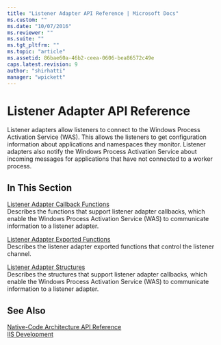 ```yaml
---
title: "Listener Adapter API Reference | Microsoft Docs"
ms.custom: ""
ms.date: "10/07/2016"
ms.reviewer: ""
ms.suite: ""
ms.tgt_pltfrm: ""
ms.topic: "article"
ms.assetid: 86bae60a-46b2-ceea-0606-bea86572c49e
caps.latest.revision: 9
author: "shirhatti"
manager: "wpickett"
---
```

# Listener Adapter API Reference
Listener adapters allow listeners to connect to the Windows Process Activation Service (WAS). This allows the listeners to get configuration information about applications and namespaces they monitor. Listener adapters also notify the Windows Process Activation Service about incoming messages for applications that have not connected to a worker process.  
  
## In This Section  
 [Listener Adapter Callback Functions](../../../webdevelopment-reference\native-code-api\webdev-native-api-reference/listener-adapter-callback-functions.md)  
 Describes the functions that support listener adapter callbacks, which enable the Windows Process Activation Service (WAS) to communicate information to a listener adapter.  
  
 [Listener Adapter Exported Functions](../../../webdevelopment-reference\native-code-api\webdev-native-api-reference/listener-adapter-exported-functions.md)  
 Describes the listener adapter exported functions that control the listener channel.  
  
 [Listener Adapter Structures](../../../webdevelopment-reference\native-code-api\webdev-native-api-reference/listener-adapter-structures.md)  
 Describes the structures that support listener adapter callbacks, which enable the Windows Process Activation Service (WAS) to communicate information to a listener adapter.  
  
## See Also  
 [Native-Code Architecture API Reference](../../../webdevelopment-reference\native-code-api\webdev-native-api-reference/native-code-architecture-api-reference.md)   
 [IIS Development](http://msdn.microsoft.com/library/6c07a4d0-1bf0-45d3-8178-25df76e6740c)